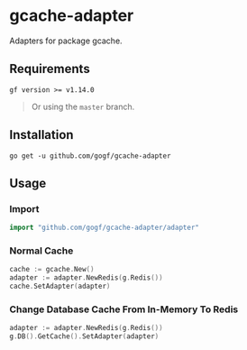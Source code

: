 # gcache-adapter
Adapters for package gcache.

## Requirements

```shell script
gf version >= v1.14.0 
```
> Or using the `master` branch.



## Installation

```shell script
go get -u github.com/gogf/gcache-adapter
```

## Usage

### Import
```go
import "github.com/gogf/gcache-adapter/adapter"
```

### Normal Cache

```go
cache := gcache.New()
adapter := adapter.NewRedis(g.Redis())
cache.SetAdapter(adapter)
```

### Change Database Cache From In-Memory To Redis
```go
adapter := adapter.NewRedis(g.Redis())
g.DB().GetCache().SetAdapter(adapter)
```

